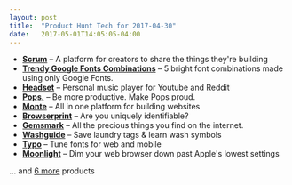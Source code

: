 ```yaml
---
layout: post
title:  "Product Hunt Tech for 2017-04-30"
date:   2017-05-01T14:05:05-04:00
---
```


* **[Scrum](https://www.producthunt.com/posts/scrum-3?utm_campaign=producthunt-api&utm_medium=api&utm_source=Application%3A+Daily+Digest+RSS+%28ID%3A+3202%29)** – A platform for creators to share the things they're building
* **[Trendy Google Fonts Combinations](https://www.producthunt.com/posts/trendy-google-fonts-combinations?utm_campaign=producthunt-api&utm_medium=api&utm_source=Application%3A+Daily+Digest+RSS+%28ID%3A+3202%29)** – 5 bright font combinations made using only Google Fonts.
* **[Headset](https://www.producthunt.com/posts/headset?utm_campaign=producthunt-api&utm_medium=api&utm_source=Application%3A+Daily+Digest+RSS+%28ID%3A+3202%29)** – Personal music player for Youtube and Reddit
* **[Pops.](https://www.producthunt.com/posts/pops?utm_campaign=producthunt-api&utm_medium=api&utm_source=Application%3A+Daily+Digest+RSS+%28ID%3A+3202%29)** – Be more productive. Make Pops proud.
* **[Monte](https://www.producthunt.com/posts/monte-2?utm_campaign=producthunt-api&utm_medium=api&utm_source=Application%3A+Daily+Digest+RSS+%28ID%3A+3202%29)** – All in one platform for building websites
* **[Browserprint](https://www.producthunt.com/posts/browserprint?utm_campaign=producthunt-api&utm_medium=api&utm_source=Application%3A+Daily+Digest+RSS+%28ID%3A+3202%29)** – Are you uniquely identifiable?
* **[Gemsmark](https://www.producthunt.com/posts/gemsmark?utm_campaign=producthunt-api&utm_medium=api&utm_source=Application%3A+Daily+Digest+RSS+%28ID%3A+3202%29)** – All the precious things you find on the internet.
* **[Washguide](https://www.producthunt.com/posts/washguide?utm_campaign=producthunt-api&utm_medium=api&utm_source=Application%3A+Daily+Digest+RSS+%28ID%3A+3202%29)** – Save laundry tags & learn wash symbols
* **[Typo](https://www.producthunt.com/posts/typo?utm_campaign=producthunt-api&utm_medium=api&utm_source=Application%3A+Daily+Digest+RSS+%28ID%3A+3202%29)** – Tune fonts for web and mobile
* **[Moonlight](https://www.producthunt.com/posts/moonlight-2?utm_campaign=producthunt-api&utm_medium=api&utm_source=Application%3A+Daily+Digest+RSS+%28ID%3A+3202%29)** – Dim your web browser down past Apple's lowest settings

… and [6 more](https://www.producthunt.com/tech) products